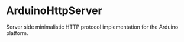 # ArduinoHttpServer
Server side minimalistic HTTP protocol implementation for the Arduino platform.
